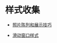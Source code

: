 # 样式收集

* [照片陈列和展示技巧 ](https://github.com/terikon/photo-library-demo-ionic2)

* [滑动窗口样式](http://idangero.us/swiper/demos/#.WWLuXIiGOHs)